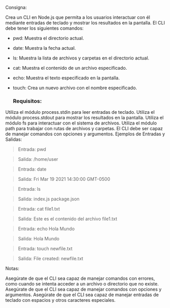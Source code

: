 Consigna:

Crea un CLI en Node.js que permita a los usuarios interactuar con él mediante entradas de teclado y mostrar los resultados en la pantalla. El CLI debe tener los siguientes comandos:

- pwd: Muestra el directorio actual.
- date: Muestra la fecha actual.
- ls: Muestra la lista de archivos y carpetas en el directorio actual.
- cat: Muestra el contenido de un archivo especificado.
- echo: Muestra el texto especificado en la pantalla.
- touch: Crea un nuevo archivo con el nombre especificado.

  ### Requisitos:

Utiliza el módulo process.stdin para leer entradas de teclado.
Utiliza el módulo process.stdout para mostrar los resultados en la pantalla.
Utiliza el módulo fs para interactuar con el sistema de archivos.
Utiliza el módulo path para trabajar con rutas de archivos y carpetas.
El CLI debe ser capaz de manejar comandos con opciones y argumentos.
Ejemplos de Entradas y Salidas:

> Entrada: pwd

> Salida: /home/user

> Entrada: date

> Salida: Fri Mar 19 2021 14:30:00 GMT-0500

> Entrada: ls

> Salida:
> index.js
> package.json

> Entrada: cat file1.txt

> Salida: Este es el contenido del archivo file1.txt

> Entrada: echo Hola Mundo

> Salida: Hola Mundo

> Entrada: touch newfile.txt

> Salida: File created: newfile.txt

Notas:

Asegúrate de que el CLI sea capaz de manejar comandos con errores, como cuando se intenta acceder a un archivo o directorio que no existe.
Asegúrate de que el CLI sea capaz de manejar comandos con opciones y argumentos.
Asegúrate de que el CLI sea capaz de manejar entradas de teclado con espacios y otros caracteres especiales.
